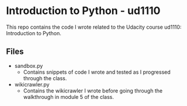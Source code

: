 # Introduction to Python - ud1110

This repo contains the code I wrote related to the Udacity course ud1110: Introduction to Python.

## Files

* sandbox.py
    * Contains snippets of code I wrote and tested as I progressed through the class.
* wikicrawler.py
    * Contains the wikicrawler I wrote before going through the walkthrough in module 5 of the class.
